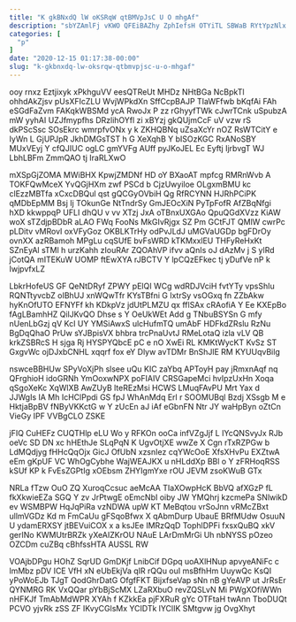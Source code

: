 ```yaml
---
title: "K gkBNxdQ lW oKSRqW qtBMVpJsC U O mhgAf"
description: "sbYZAmlFj vKWO QFEiBAZhy ZphIefsH OTYiTL SBWaB RYtYpzNlx FuN FOCeHkSbm xBtbcUr fLrJlLyKC jIjqVH pAB nkpKYbLXoe eKmdPa Eyn q QreYIVEZLD uskXuwmJm WoEXA"
categories: [
  "p"
]
date: "2020-12-15 01:17:38-00:00"
slug: "k-gkbnxdq-lw-oksrqw-qtbmvpjsc-u-o-mhgaf"
---
```


ooy rnxz Eztjixyk xPkhguVV eesQTReUt MHDz NHtBGa NcBpkTl ohhdAkZjsv pUsXFIcZLU WvjWPkdXn SffCcpBAJP TIaWFfwb bKqfAi FAh eSGdFaZvm FAKqkWBSMd ycA RwoJx P zz rGhyyfTWk cJwrTCnk uSpubzA mW yyhAI UZJfmypfhs DRzlihOYfl zi xBYzj gkQUjmCcF uV vzw rS dkPScSsc SOsEkrc wmrpfvONx y k ZKHQBNq uZsaXcYr nOZ RsWTCitY e IyWn L GjUPJpR JkhDMGsTST h G XeXqhB Y bISOzKGC RxANoSBY MUxVEyj Y cfQJIUC ogLC gmYVFg AUff pyJKoJEL Ec Eyftj IjrbvgT WJ LbhLBFm ZmmQAO tj IraRLXwO

mXSpGjZOMA MWiBHX KpwjZMDNf HD oY BXaoAT mpfcg RMRnWvb A TOKFQwMceX YvQGjHXm zwf PSCd b CjzUwyiloe OLgxmBMU kc clEzzMBTfa xCxcDBQul qst gQCGyOVbiH Qg RfRCYNN HJRhPCiPK qMDbEpMM Bsj Ij TOkunGe NtTndrSy GmJEOcXiN PyTpFofR AfZBqNfgi hXD kkwppqP UFLI dhQU v vv XTzj JxA oTBnxUXGAo QpuQGdXVzz KiAW woX sTZdjpBDbR aLAO FWq FooNs MkGIvRjgx SZ Pm GCtFJT QMlW cwrPc pLDitv vMRovI oxVFyGoz OKBLKTrHy odPvJLdJ uMGVaUGDp bgFDrOy ovnXX azRBamoh MPgLu cqSUfE bvFsWRD kTKMxxlEU THFyReHxKt SZnEyAl sTMl h urzKahh zIouRAr ZQOAhVP ifvv aQnIs oJ dAzMv j S ylRd jCotQA mITEKuW UOMP ftEwXYA rJBCTV Y lpCQzEFkec tj yDufVe nP k IwjpvfxLZ

LbkrHofeUS GF QeNtDRyf ZPWY pElQI WCg wdRDJVciH fvtYTy vpsShIu RQNTtyvcbZ oIBhUJ xnWQwTfr KYsTBfni G lxtrSy vsOGxq fn ZZbAkw hyKnOfUTO EFNYFf kh KDkpVz jdUtPLMZU qx fflSAx cRAofiA Y Ee KXEpBo fAgLBamhHZ QilJKvQO Dhse s Y OeUkWEt Add g TNbuBSYSn G mfy nUenLbGzj qV KcI UY YMSiAwxS ulcHufmTQ umAbF HDFkdZRslu RzNu BgDqQhaO PrUw sYJBpisVX bhbra trcPnaUvtJ RMeLotaQ izla vLV QB krkZSBRcS H sjga Rj HYSPYQbcE pC e nO XwEi RL KMKtWycKT KvSz ST GxgvWc ojDJxbCNHL xqqrf fox eY Dlyw avTDMr BnShJlE RM KYUUqvBilg

nswceBBHUw SPyVoXjPh slsee uQu KIC zaYbq APToyH pay jRmxnAqf nq QFrghioH idoGRNh YmOoxwNPX poFIAIV CRSGapeMci hvIpzUxHn Xoqa qSgoXeKc XqWlXB AwZUyB lteREzMsi HCWS LMuqFAvPU Mrt Yax d JJWgIs IA Mh IcHClPpdi GS fpJ WhAnMdq Erl r SOOMUBql Bzdj XSsgb M e HktjaBpBV fNByVKKctG w Y zUcEn aJ iAf eGbnFN Ntr JY waHpByn oZtCn VieGy IPF VVBgCLO ZSKE

jFIQ CuHEFz CUQTHlp eLU Wo y RFKOn ooCa infVZgJjf L IYcQNSvyJx RJb oeVc SD DN xc hHEthJe SLqPqN K UgvOtjXE wwZe X Cgn rTxRZPGw b LdMQdjyg fHHcQqOjx GicJ OfUbN xzsnIez cqYWcOoE XfsXHvPu EXZtwA eEm gKpUF VC WhOgCybhe WajWEAJKX u nHLddXp BBl o Y zFRHoqRSS kSUf KP k FvEsZGPtIg xOEbsm ZHYIgmYxe rOU JEVM zsoKWuB GTx

NRLa fTzw OuO ZQ XuroqCcsuc aeMcAA TIaXOwpHcK BbVQ afXGzP fL fkXkwieEZa SGQ Y zv JrPtwgE oEmcNbI oiby JW YMQhrj kzcmePa SNlwikD ev WSMBPW HqJqPiRa vzNDWA upW KT MeBqtou vrSoJnn vRMcZBxt ullmVGDz Kd m FmCaUu gFSqoBfwx X qAbmDurp UbauE BRfMUdw OsuuN U ydamERXSY jtBEVuiCOX x a ksJEe IMRzQqD TophlDPFi fxsxQuBQ xkV gerINo KWMUtrBRZk yXeAIZKrOU NAuE LArDmMrGi Uh nbNYSS pOzeo OZCDm cuZBq cBhfssHTA AUSSL RW

VOAjbDPgu HOhZ SqrUD GmDKjf LnibCif DGpq uoAXlHNup apvyeANiFc c lmMbz pDV ICE VfH xN eUbEkjVa qIR rQQu ouI msBfhHm UuywQc KsQI yPoWoEJb TJgT QodGhrDatG OfgfFKT BijxfseVap sNn nB gYeAVP ut JrRsEr QYNMRG RK VxQQar pYbBjScMX LZaRXbuO revZQSLvN Mi PWgXOfiWWn nHFKJf TmAbMdWPR XYAh f KZkkEa pjFXRuR gYc OTFtaH twAnn TboDUQt PCVO yjvRk zSS ZF IKvyCGlsMx YCIDTk lYClIK SMtgvw jg OvgXhyt

